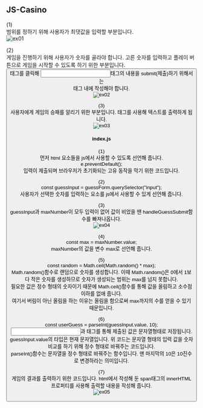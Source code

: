 ## JS-Casino

(1) <br/>
범위를 정하기 위해 사용자가 최댓값을 입력할 부분입니다.
<br/>
![ex01](https://user-images.githubusercontent.com/88027485/193951559-92a758fc-b10d-4d35-a916-ed312ba19eb1.png)

(2) <br/>
게임을 진행하기 위해 사용자가 숫자를 골라야 합니다. 고른 숫자를 입력하고 플레이 버튼으로 게임을 시작할 수 있도록 하기 위한 부분입니다.
<br/>
<button>태그를 클릭해 <input>태그의 내용을 submit(제출)하기 위해서는 <form>태그 내에 작성해야 합니다.
<br/>
![ex02](https://user-images.githubusercontent.com/88027485/193951561-44d1d03a-fc0f-43a2-a4d3-54535b300ef6.png)

(3) <br/>
사용자에게 게임의 승패를 알리기 위한 부분입니다. <span>태그를 사용해 텍스트를 출력하게 됩니다.
<br/>
![ex03](https://user-images.githubusercontent.com/88027485/193951564-99c6cb1c-c21e-462d-9c84-5a72ce5af262.png)

#### index.js
(1) <br/>
먼저 html 요소들을 js에서 사용할 수 있도록 선언해 줍니다.
<br/>
e.preventDefault();
<br/>
입력이 제출되며 브라우저가 초기화되는 고유 동작을 막기 위한 코드입니다.

(2) <br/>
const guessInput = guessForm.querySelector("input");
<br/>
사용자가 선택한 숫자를 입력하는 요소를 js에서 사용할 수 있게 선언해 줍니다.
<br/>

(3) <br/>
guessInput과 maxNumber이 모두 입력이 없어 값이 비었을 땐 handleGuessSubmit함수를 빠져나옵니다.
<br/>
![ex04](https://user-images.githubusercontent.com/88027485/193951566-af925081-440b-48a3-8472-5f991b52bd9c.png)

(4) <br/>
const max = maxNumber.value;
<br/>
maxNumber의 값을 변수 max로 선언해 줍니다.

(5) <br/>
const random = Math.ceil(Math.random() * max);
<br/>
Math.random()함수로 랜덤으로 숫자를 생성합니다. 이때 Math.random()은 0에서 1보다 작은 숫자를 생성하므로 숫자가 생성되는 범위는 max를 넘지 못합니다.
<br/>
필요한 값은 정수 형태의 숫자이기 때문에 Math.ceil()함수를 통해 값을 올림하고 소수점 이하를 없애 줍니다.
<br/>
여기서 버림이 아닌 올림을 하는 이유는 올림을 함으로써 max까지의 수를 얻을 수 있기 때문입니다.

(6) <br/>
const userGuess = parseInt(guessInput.value, 10);
<br/>
<input>과 <form>태그를 통해 제출된 값은 문자열형태로 저장됩니다. guessInput.value의 타입은 현재 문자열입니다. 위 코드는 문자열 형태의 입력 값을 숫자 비교를 하기 위해 정수 형태로 바꿔주는 코드입니다.
<br/>
parseInt()함수는 문자열을 정수 형태로 바꿔주는 함수입니다. 맨 마지막의 10은 10진수로 변경하라는 의미입니다.

(7) <br/>
게임의 결과를 출력하기 위한 코드입니다. html에서 작성해 둔 span태그의 innerHTML프로퍼티를 사용해 출력할 내용을 작성해 줍니다.
<br/>
![ex05](https://user-images.githubusercontent.com/88027485/193951571-9ad53a99-cb14-4bbb-90ab-63fb8b6ab9a8.png)
